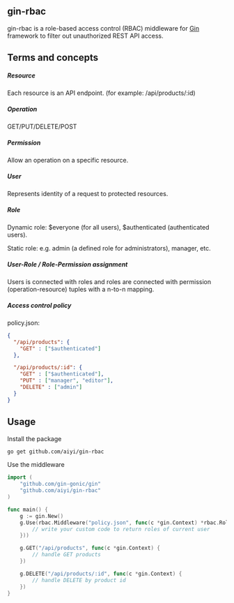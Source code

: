 ## gin-rbac
gin-rbac is a role-based access control (RBAC) middleware for [Gin] framework to filter out unauthorized REST API access.

## Terms and concepts
##### Resource
Each resource is an API endpoint. (for example: /api/products/:id)

##### Operation
GET/PUT/DELETE/POST

##### Permission
Allow an operation on a specific resource.

##### User
Represents identity of a request to protected resources.

##### Role
Dynamic role: $everyone (for all users), $authenticated (authenticated users).

Static role: e.g. admin (a defined role for administrators), manager, etc.

##### User-Role / Role-Permission assignment
Users is connected with roles and roles are connected with permission (operation-resource) tuples with a n-to-n mapping.

##### Access control policy
policy.json:
```json
{
  "/api/products": {
    "GET" : ["$authenticated"]
  },

  "/api/products/:id": {
    "GET" : ["$authenticated"],
    "PUT" : ["manager", "editor"],
    "DELETE" : ["admin"]
  }
}
```

## Usage
Install the package
```sh
go get github.com/aiyi/gin-rbac
```

Use the middleware
```go
import (
    "github.com/gin-gonic/gin"
    "github.com/aiyi/gin-rbac"
)

func main() {
    g := gin.New()
    g.Use(rbac.Middleware("policy.json", func(c *gin.Context) *rbac.Roles {
        // write your custom code to return roles of current user
    }))

    g.GET("/api/products", func(c *gin.Context) {
        // handle GET products
    })

    g.DELETE("/api/products/:id", func(c *gin.Context) {
        // handle DELETE by product id
    })
}
```

[Gin]: http://gin-gonic.github.io/gin/

